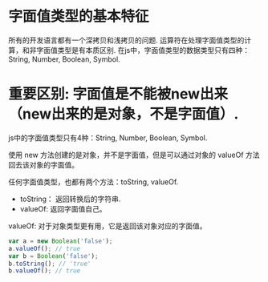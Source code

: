 # 字面值类型的基本特征
所有的开发语言都有一个深拷贝和浅拷贝的问题. 
运算符在处理字面值类型的计算，和非字面值类型是有本质区别.
在js中，字面值类型的数据类型只有四种：String, Number, Boolean, Symbol.

# 重要区别: 字面值是不能被new出来（new出来的是对象，不是字面值）.

js中的字面值类型只有4种：String, Number, Boolean, Symbol.

使用 new 方法创建的是对象，并不是字面值，但是可以通过对象的 valueOf 方法回去该对象的字面值。

任何字面值类型，也都有两个方法：toString, valueOf.   
* toString： 返回转换后的字符串.
* valueOf: 返回字面值自己。

valueOf: 对于对象类型更有用，它是返回该对象对应的字面值。
```js
var a = new Boolean('false');
a.valueOf(); // true
var b = Boolean('false');
b.toString(); // 'true'
b.valueOf(); // true
```
